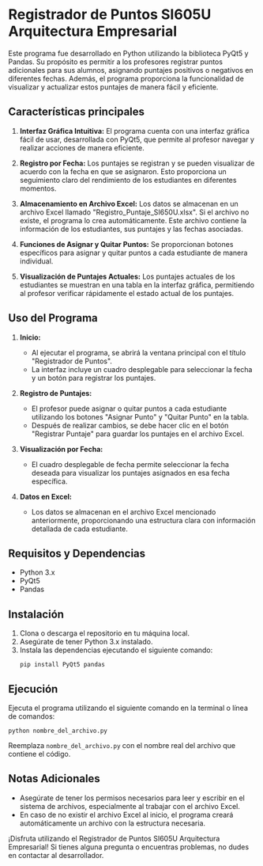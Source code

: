 # Registrador de Puntos SI605U Arquitectura Empresarial

Este programa fue desarrollado en Python utilizando la biblioteca PyQt5 y Pandas. Su propósito es permitir a los profesores registrar puntos adicionales para sus alumnos, asignando puntajes positivos o negativos en diferentes fechas. Además, el programa proporciona la funcionalidad de visualizar y actualizar estos puntajes de manera fácil y eficiente.

## Características principales

1. **Interfaz Gráfica Intuitiva:** El programa cuenta con una interfaz gráfica fácil de usar, desarrollada con PyQt5, que permite al profesor navegar y realizar acciones de manera eficiente.

2. **Registro por Fecha:** Los puntajes se registran y se pueden visualizar de acuerdo con la fecha en que se asignaron. Esto proporciona un seguimiento claro del rendimiento de los estudiantes en diferentes momentos.

3. **Almacenamiento en Archivo Excel:** Los datos se almacenan en un archivo Excel llamado "Registro_Puntaje_SI650U.xlsx". Si el archivo no existe, el programa lo crea automáticamente. Este archivo contiene la información de los estudiantes, sus puntajes y las fechas asociadas.

4. **Funciones de Asignar y Quitar Puntos:** Se proporcionan botones específicos para asignar y quitar puntos a cada estudiante de manera individual.

5. **Visualización de Puntajes Actuales:** Los puntajes actuales de los estudiantes se muestran en una tabla en la interfaz gráfica, permitiendo al profesor verificar rápidamente el estado actual de los puntajes.

## Uso del Programa

1. **Inicio:**
   - Al ejecutar el programa, se abrirá la ventana principal con el título "Registrador de Puntos".
   - La interfaz incluye un cuadro desplegable para seleccionar la fecha y un botón para registrar los puntajes.

2. **Registro de Puntajes:**
   - El profesor puede asignar o quitar puntos a cada estudiante utilizando los botones "Asignar Punto" y "Quitar Punto" en la tabla.
   - Después de realizar cambios, se debe hacer clic en el botón "Registrar Puntaje" para guardar los puntajes en el archivo Excel.

3. **Visualización por Fecha:**
   - El cuadro desplegable de fecha permite seleccionar la fecha deseada para visualizar los puntajes asignados en esa fecha específica.

4. **Datos en Excel:**
   - Los datos se almacenan en el archivo Excel mencionado anteriormente, proporcionando una estructura clara con información detallada de cada estudiante.

## Requisitos y Dependencias

- Python 3.x
- PyQt5
- Pandas

## Instalación

1. Clona o descarga el repositorio en tu máquina local.
2. Asegúrate de tener Python 3.x instalado.
3. Instala las dependencias ejecutando el siguiente comando:
   ```
   pip install PyQt5 pandas
   ```

## Ejecución

Ejecuta el programa utilizando el siguiente comando en la terminal o línea de comandos:

```
python nombre_del_archivo.py
```

Reemplaza `nombre_del_archivo.py` con el nombre real del archivo que contiene el código.

## Notas Adicionales

- Asegúrate de tener los permisos necesarios para leer y escribir en el sistema de archivos, especialmente al trabajar con el archivo Excel.
- En caso de no existir el archivo Excel al inicio, el programa creará automáticamente un archivo con la estructura necesaria.

¡Disfruta utilizando el Registrador de Puntos SI605U Arquitectura Empresarial! Si tienes alguna pregunta o encuentras problemas, no dudes en contactar al desarrollador.